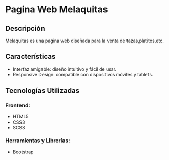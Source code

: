 <h1> Pagina Web Melaquitas</h1>

<h2> Descripción </h2>
<p> Melaquitas es una pagina web diseñada para la venta de tazas,platitos,etc.</p>

<h2> Características </h2>
<ul>
  <li>Interfaz amigable: diseño intuitivo y fácil de usar.</li>
  <li>Responsive Design: compatible con dispositivos móviles y tablets.</li>
</ul>

<h2> Tecnologías Utilizadas </h2>
<h3>Frontend:</h3>
<ul>
  <li>HTML5</li>
  <li>CSS3</li>
  <li>SCSS</li>
</ul>

<h3>Herramientas y Librerías:</h3>
<ul>
  <li>Bootstrap</li>
</ul>
